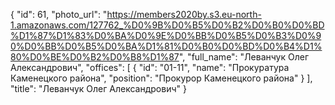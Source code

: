 {
    "id": 61,
    "photo_url": "https://members2020by.s3.eu-north-1.amazonaws.com/127762_%D0%9B%D0%B5%D0%B2%D0%B0%D0%BD%D1%87%D1%83%D0%BA%D0%9E%D0%BB%D0%B5%D0%B3%D0%90%D0%BB%D0%B5%D0%BA%D1%81%D0%B0%D0%BD%D0%B4%D1%80%D0%BE%D0%B2%D0%B8%D1%87",
    "full_name": "Леванчук Олег Александрович",
    "offices": [
        {
            "id": "01-11",
            "name": "Прокуратура Каменецкого района",
            "position": "Прокурор Каменецкого района"
        }
    ],
    "title": "Леванчук Олег Александрович"
}